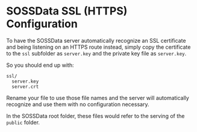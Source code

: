 # SOSSData SSL (HTTPS) Configuration
To have the SOSSData server automatically recognize an SSL certificate and being listening on an HTTPS route instead, simply copy the certificate to the `ssl` subfolder as `server.key` and the private key file as `server.key`.

So you should end up with:

```
ssl/
  server.key
  server.crt
```

Rename your file to use those file names and the server will automatically recognize and use them with no configuration necessary.

In the SOSSData root folder, these files would refer to the serving of the `public` folder.
